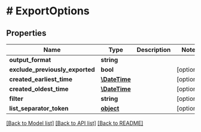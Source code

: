 # # ExportOptions

## Properties

Name | Type | Description | Notes
------------ | ------------- | ------------- | -------------
**output_format** | **string** |  | 
**exclude_previously_exported** | **bool** |  | [optional] 
**created_earliest_time** | [**\DateTime**](\DateTime) |  | [optional] 
**created_oldest_time** | [**\DateTime**](\DateTime) |  | [optional] 
**filter** | **string** |  | [optional] 
**list_separator_token** | [**object**]() |  | [optional] 

[[Back to Model list]](../../README#documentation-for-models) [[Back to API list]](../../README#documentation-for-api-endpoints) [[Back to README]](../../README)


